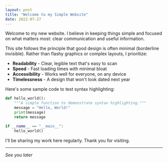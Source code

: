 ```yaml
---
layout: post
title: "Welcome to my Simple Website"
date: 2022-07-27
---
```


Welcome to my new website. I believe in keeping things simple and focused on what matters most: clear communication and useful information.

This site follows the principle that good design is often minimal (borderline invisible). Rather than flashy graphics or complex layouts, I prioritize:

- **Readability** - Clear, legible text that's easy to scan
- **Speed** - Fast loading times with minimal bloat
- **Accessibility** - Works well for everyone, on any device
- **Timelessness** - A design that won't look dated next year

Here's some sample code to test syntax highlighting:

```py
def hello_world():
    """A simple function to demonstrate syntax highlighting."""
    message = "Hello, World!"
    print(message)
    return message

if __name__ == "__main__":
    hello_world()
```

I'll be sharing my work here regularly. Thank you for visiting.

---

*See you later*